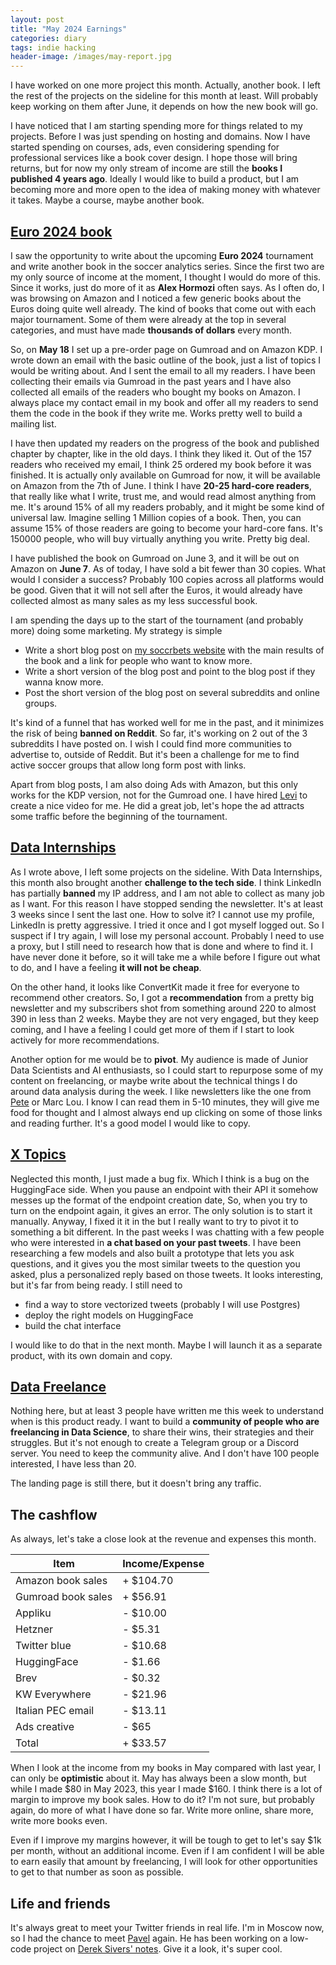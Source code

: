 ```yaml
---
layout: post
title: "May 2024 Earnings"
categories: diary
tags: indie hacking
header-image: /images/may-report.jpg
---
```


I have worked on one more project this month. Actually, another book. I left the rest of the projects on the sideline for this month at least. Will probably keep working on them after June, it depends on how the new book will go.

I have noticed that I am starting spending more for things related to my projects. Before I was just spending on hosting and domains. Now I have started spending on courses, ads, even considering spending for professional services like a book cover design. I hope those will bring returns, but for now my only stream of income are still the **books I published 4 years ago**. Ideally I would like to build a product, but I am becoming more and more open to the idea of making money with whatever it takes. Maybe a course, maybe another book.

## [Euro 2024 book][euro2024]

I saw the opportunity to write about the upcoming **Euro 2024** tournament and write another book in the soccer analytics series. Since the first two are my only source of income at the moment, I thought I would do more of this. Since it works, just do more of it as **Alex Hormozi** often says. As I often do, I was browsing on Amazon and I noticed a few generic books about the Euros doing quite well already. The kind of books that come out with each major tournament. Some of them were already at the top in several categories, and must have made **thousands of dollars** every month.

So, on **May 18** I set up a pre-order page on Gumroad and on Amazon KDP. I wrote down an email with the basic outline of the book, just a list of topics I would be writing about. And I sent the email to all my readers. I have been collecting their emails via Gumroad in the past years and I have also collected all emails of the readers who bought my books on Amazon. I always place my contact email in my book and offer all my readers to send them the code in the book if they write me. Works pretty well to build a mailing list.

I have then updated my readers on the progress of the book and published chapter by chapter, like in the old days. I think they liked it. Out of the 157 readers who received my email, I think 25 ordered my book before it was finished. It is actually only available on Gumroad for now, it will be available on Amazon from the 7th of June.
I think I have **20-25 hard-core readers**, that really like what I write, trust me, and would read almost anything from me. It's around 15% of all my readers probably, and it might be some kind of universal law. Imagine selling 1 Million copies of a book. Then, you can assume 15% of those readers are going to become your hard-core fans. It's 150000 people, who will buy virtually anything you write. Pretty big deal.

I have published the book on Gumroad on June 3, and it will be out on Amazon on **June 7**. As of today, I have sold a bit fewer than 30 copies. What would I consider a success? Probably 100 copies across all platforms would be good. Given that it will not sell after the Euros, it would already have collected almost as many sales as my less successful book.

I am spending the days up to the start of the tournament (and probably more) doing some marketing. My strategy is simple

- Write a short blog post on [my soccrbets website][soccrbets] with the main results of the book and a link for people who want to know more.
- Write a short version of the blog post and point to the blog post if they wanna know more.
- Post the short version of the blog post on several subreddits and online groups.

It's kind of a funnel that has worked well for me in the past, and it minimizes the risk of being **banned on Reddit**. So far, it's working on 2 out of the 3 subreddits I have posted on. I wish I could find more communities to advertise to, outside of Reddit. But it's been a challenge for me to find active soccer groups that allow long form post with links.

Apart from blog posts, I am also doing Ads with Amazon, but this only works for the KDP version, not for the Gumroad one. I have hired [Levi][levi-twitter] to create a nice video for me. He did a great job, let's hope the ad attracts some traffic before the beginning of the tournament.

## [Data Internships][datainternships]

As I wrote above, I left some projects on the sideline. With Data Internships, this month also brought another **challenge to the tech side**. I think LinkedIn has partially **banned** my IP address, and I am not able to collect as many job as I want. For this reason I have stopped sending the newsletter. It's at least 3 weeks since I sent the last one. How to solve it? I cannot use my profile, LinkedIn is pretty aggressive. I tried it once and I got myself logged out. So I suspect if I try again, I will lose my personal account. Probably I need to use a proxy, but I still need to research how that is done and where to find it. I have never done it before, so it will take me a while before I figure out what to do, and I have a feeling **it will not be cheap**.

On the other hand, it looks like ConvertKit made it free for everyone to recommend other creators. So, I got a **recommendation** from a pretty big newsletter and my subscribers shot from something around 220 to almost 390 in less than 2 weeks. Maybe they are not very engaged, but they keep coming, and I have a feeling I could get more of them if I start to look actively for more recommendations.

Another option for me would be to **pivot**. My audience is made of Junior Data Scientists and AI enthusiasts, so I could start to repurpose some of my content on freelancing, or maybe write about the technical things I do around data analysis during the week. I like newsletters like the one from [Pete][pete-twitter] or Marc Lou. I know I can read them in 5-10 minutes, they will give me food for thought and I almost always end up clicking on some of those links and reading further. It's a good model I would like to copy.

## [X Topics][xtopics]

Neglected this month, I just made a bug fix. Which I think is a bug on the HuggingFace side. When you pause an endpoint with their API it somehow messes up the format of the endpoint creation date, So, when you try to turn on the endpoint again, it gives an error. The only solution is to start it manually. Anyway, I fixed it it in the but I really want to try to pivot it to something a bit different. In the past weeks I was chatting with a few people who were interested in **a chat based on your past tweets**. I have been researching a few models and also built a prototype that lets you ask questions, and it gives you the most similar tweets to the question you asked, plus a personalized reply based on those tweets. It looks interesting, but it's far from being ready. I still need to

- find a way to store vectorized tweets (probably I will use Postgres)
- deploy the right models on HuggingFace
- build the chat interface

I would like to do that in the next month. Maybe I will launch it as a separate product, with its own domain and copy.

## [Data Freelance][datafreelance]

Nothing here, but at least 3 people have written me this week to understand when is this product ready. I want to build a **community of people who are freelancing in Data Science**, to share their wins, their strategies and their struggles. But it's not enough to create a Telegram group or a Discord server. You need to keep the community alive. And I don't have 100 people interested, I have less than 20.

The landing page is still there, but it doesn't bring any traffic.

## The cashflow

As always, let's take a close look at the revenue and expenses this month.

| Item               | Income/Expense |
| ------------------ | -------------- |
| Amazon book sales  | + $104.70      |
| Gumroad book sales | + $56.91       |
| Appliku            | - $10.00       |
| Hetzner            | - $5.31        |
| Twitter blue       | - $10.68       |
| HuggingFace        | - $1.66        |
| Brev               | - $0.32        |
| KW Everywhere      | - $21.96       |
| Italian PEC email  | - $13.11       |
| Ads creative       | - $65          |
| Total              | + $33.57       |

When I look at the income from my books in May compared with last year, I can only be **optimistic** about it. May has always been a slow month, but while I made $80 in May 2023, this year I made $160. I think there is a lot of margin to improve my book sales. How to do it? I'm not sure, but probably again, do more of what I have done so far. Write more online, share more, write more books even.

Even if I improve my margins however, it will be tough to get to let's say $1k per month, without an additional income. Even if I am confident I will be able to earn easily that amount by freelancing, I will look for other opportunities to get to that number as soon as possible.

## Life and friends

It's always great to meet your Twitter friends in real life. I'm in Moscow now, so I had the chance to meet [Pavel][pavel-twitter] again. He has been working on a low-code project on [Derek Sivers' notes][dereksnotes]. Give it a look, it's super cool.

[xtopics]: https://xtopics.co
[soccrbets]: https://soccrbets.com
[datainternships]: https://datainternships.co
[datafreelance]: https://datafreelance.co
[euro2024]: https://tropianhs.gumroad.com/l/euro2024
[pete-twitter]: https://x.com/petecodes
[levi-twitter]: https://x.com/levikul09
[pavel-twitter]: https://x.com/pavel_ivanovsky
[dereksnotes]: https://www.dereksnotes.com/
